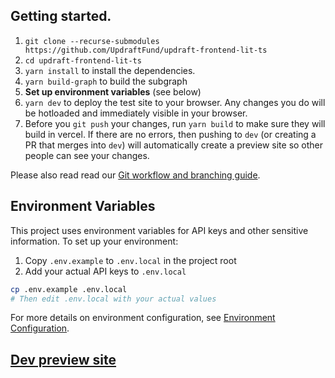 ## Getting started.

1. `git clone --recurse-submodules https://github.com/UpdraftFund/updraft-frontend-lit-ts`
2. `cd updraft-frontend-lit-ts`
3. `yarn install` to install the dependencies.
4. `yarn build-graph` to build the subgraph
5. **Set up environment variables** (see below)
6. `yarn dev` to deploy the test site to your browser. Any changes you do will be hotloaded and immediately visible in
   your browser.
7. Before you `git push` your changes, run `yarn build` to make sure they will build in vercel. If there are no errors,
   then pushing to `dev` (or creating a PR that merges into `dev`) will automatically create a preview site so other
   people can see your changes.

Please also read read
our [Git workflow and branching guide](https://github.com/UpdraftFund/.github?tab=readme-ov-file#git-workflow-and-branching-guide).

## Environment Variables

This project uses environment variables for API keys and other sensitive information. To set up your environment:

1. Copy `.env.example` to `.env.local` in the project root
2. Add your actual API keys to `.env.local`

```bash
cp .env.example .env.local
# Then edit .env.local with your actual values
```

For more details on environment configuration, see [Environment Configuration](src/features/common/utils/README.md).

## [Dev preview site](https://updraft-lit.vercel.app/)
